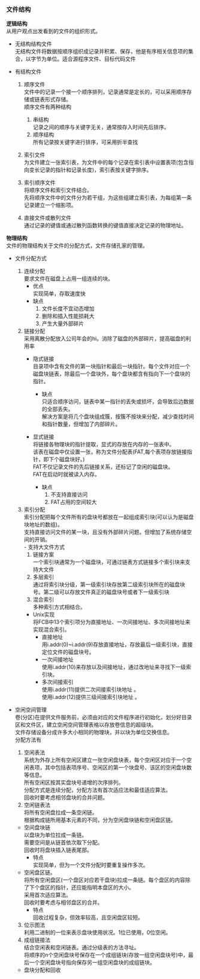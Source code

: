 ### 文件结构  

**逻辑结构**  
从用户观点出发看到的文件的组织形式。  
- 无结构结构文件  
无结构文件将数据按顺序组织成记录并积累、保存，他是有序相关信息项的集合，以字节为单位。适合源程序文件、目标代码文件

- 有结构文件  
    1. 顺序文件  
    文件中的记录一个接一个顺序排列，记录通常是定长的，可以采用顺序存储或链表形式存储。  
    顺序文件有两种结构  
        1. 串结构  
        记录之间的顺序与关键字无关，通常按存入时间先后排序。  
        2. 顺序结构  
        所有记录按关键字进行排序，可采用折半查找  
    2. 索引文件  
    为文件建立一张索引表，为文件中的每个记录在索引表中设置表项(包含指向变长记录的指针和记录长度)，索引表按关键字排序。  

    3. 索引顺序文件  
    将顺序文件和索引文件结合。  
    先将顺序文件中的文件分为若干组，为这些组建立索引表，为每组第一条记录建立一个缩影项。  

    4. 直接文件或散列文件  
    通过记录的键值或通过散列函数转换的键值直接决定记录的物理地址。


**物理结构**  
文件的物理结构关于文件的分配方式，文件存储孔家的管理。  
- 文件分配方式  
  1. 连续分配  
  要求文件在磁盘上占用一组连续的块。  
     - 优点  
     实现简单，存取速度快  
     - 缺点  
       1. 文件长度不宜动态增加
       2. 删除和插入性能损耗大
       3. 产生大量外部碎片  
  2. 链接分配  
  采用离散分配放入公司年会的hi。消除了磁盘的外部碎片，提高磁盘的利用率  
       - 隐式链接  
       目录项中含有文件的第一块指针和最后一块指针。每个文件对应一个磁盘块链表，除最后一个盘块外，每个盘块都含有指向下一个盘块的指针。  
           - 缺点  
           只适合顺序访问，链表中某一指针的丢失或损坏，会导致后边数据的全部丢失。  
           解决方案是将几个盘块组成簇，按簇不按块来分配，减少查找时间和指针数量，但增加了内部碎片。  

       - 显式链接  
       将链接各物理块的指针提取，显式的存放在内存的一张表中。  
       该表在磁盘中仅设置一张，称为文件分配表(FAT,每个表项存放链接指针，即下个磁盘块好。)  
       FAT不仅记录文件的先后链接关系，还标记了空闲的磁盘块。  
       FAT在启动时就被读入内存。  
         - 缺点  
           1. 不支持直接访问
           2. FAT占用的空间较大
    3.  索引分配  
    索引分配把每个文件所有的盘块号都放在一起组成索引块(可以认为是磁盘块地址的数组)。   
    支持直接访问文件的某一块，且没有外部碎片问题。但增加了系统存储空间的开销。  
      - 支持大文件方式  
        1. 链接方案  
        一个索引块通常为一个磁盘块，可通过链表方式链接多个索引块来支持大文件  
        1. 多层索引  
        通过将索引块分级，第一级索引块存放第二级索引块所在的磁盘块号。第二级可以存放文件真正的磁盘块号或者下一级索引块  
        1. 混合索引  
        多种索引方式相结合。  
          - Unix实现  
          将FCB中13个索引项分为直接地址、一次间接地址、多次间接地址来实现混合索引。  
            - 直接地址  
            用i.addr(0)~i.addr(9)存放直接地址，存放最后一级索引块，直接定位文件的磁盘块号。  
            - 一次间接地址  
            使用i.addr(10)来存放以及间接地址，通过改地址来寻找下一级索引块。  
            - 多次间接索引  
            使用i.addr(11)提供二次间接索引块地址 。  
            使用i.addr(12)提供三级间接索引块地址 。

- 空闲空间管理  
卷(分区)在提供文件服务前，必须由对应的文件程序进行初始化，划分好目录区和文件区，建立空闲空间管理表格以存放卷信息的超级块。  
文件存储设备分成许多大小相同的物理块，并以块为单位交换信息。  
分配方法有  
  1. 空闲表法  
  系统为外存上所有空闲区建立一张空闲盘块表，每个空闲区对应于一个空闲表项，其中包括表项序号、空闲区的第一个块盘号、该区的空闲盘块数等信息。  
  所有空闲区按其实盘块号递增的次序排列。    
  分配方式是连续分配，分配方法有首次适应法和最佳适应算法。  
  回收时要考虑相邻盘块的合并问题。  
  2. 空闲链表法  
  将所有空闲盘拉成一条空闲链。  
  根据构成链所用基本元素的不同，分为空闲盘块链和空闲盘区链。  
  - 空间盘块链  
  以盘块为单位拉成一条链。  
  需要空间是从链首依次取下分配。  
  回收时将盘块插入链表尾部。  
    - 特点  
    实现简单，但为一个文件分配时要重复操作多次。  
  - 空闲盘区链。  
  将所有空闲盘区(一个盘区对应若干盘块)拉成一条链。每个盘区的内容除了下个盘区的指针，还应能指明本盘区的大小。  
  采用首次适应算法。  
  回收时要考虑与相邻盘区的合并。  
    - 特点  
    回收过程复杂，但效率较高，且空闲盘区较短。  
  3. 位示图法  
  利用二进制的一位来表示盘块使用状况。1位已使用，0位空闲。  
  4. 成组链接法  
  结合空闲表和空闲链表。通过分级表的方法寻址。  
  将顺序的n个空闲盘块号保存在一个成组链块(存放一组空闲盘块号)中，最后一个空闲盘块号指向保存另一组空闲盘块的成组链块。  
    - 盘块分配和回收  

  

  
